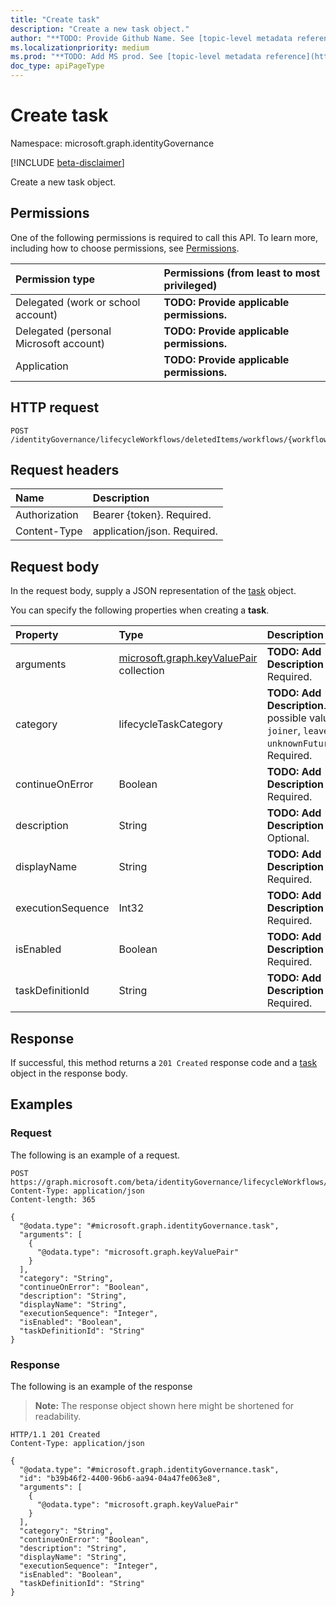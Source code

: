 ```yaml
---
title: "Create task"
description: "Create a new task object."
author: "**TODO: Provide Github Name. See [topic-level metadata reference](https://aka.ms/msgo?pagePath=API/Document/Guidelines/Metadata)**"
ms.localizationpriority: medium
ms.prod: "**TODO: Add MS prod. See [topic-level metadata reference](https://aka.ms/msgo?pagePath=API/Document/Guidelines/Metadata)**"
doc_type: apiPageType
---
```


# Create task
Namespace: microsoft.graph.identityGovernance

[!INCLUDE [beta-disclaimer](../../includes/beta-disclaimer.md)]

Create a new task object.

## Permissions
One of the following permissions is required to call this API. To learn more, including how to choose permissions, see [Permissions](/graph/permissions-reference).

|Permission type|Permissions (from least to most privileged)|
|:---|:---|
|Delegated (work or school account)|**TODO: Provide applicable permissions.**|
|Delegated (personal Microsoft account)|**TODO: Provide applicable permissions.**|
|Application|**TODO: Provide applicable permissions.**|

## HTTP request

<!-- {
  "blockType": "ignored"
}
-->
``` http
POST /identityGovernance/lifecycleWorkflows/deletedItems/workflows/{workflowId}/versions/{workflowVersionId}/tasks
```

## Request headers
|Name|Description|
|:---|:---|
|Authorization|Bearer {token}. Required.|
|Content-Type|application/json. Required.|

## Request body
In the request body, supply a JSON representation of the [task](../resources/identitygovernance-task.md) object.

You can specify the following properties when creating a **task**.

|Property|Type|Description|
|:---|:---|:---|
|arguments|[microsoft.graph.keyValuePair](../resources/intune-keyvaluepair.md) collection|**TODO: Add Description** Required.|
|category|lifecycleTaskCategory|**TODO: Add Description**. The possible values are: `joiner`, `leaver`, `unknownFutureValue`. Required.|
|continueOnError|Boolean|**TODO: Add Description** Required.|
|description|String|**TODO: Add Description** Optional.|
|displayName|String|**TODO: Add Description** Required.|
|executionSequence|Int32|**TODO: Add Description** Required.|
|isEnabled|Boolean|**TODO: Add Description** Required.|
|taskDefinitionId|String|**TODO: Add Description** Required.|



## Response

If successful, this method returns a `201 Created` response code and a [task](../resources/identitygovernance-task.md) object in the response body.

## Examples

### Request
The following is an example of a request.
<!-- {
  "blockType": "request",
  "name": "create_task_from_"
}
-->
``` http
POST https://graph.microsoft.com/beta/identityGovernance/lifecycleWorkflows/deletedItems/workflows/{workflowId}/versions/{workflowVersionId}/tasks
Content-Type: application/json
Content-length: 365

{
  "@odata.type": "#microsoft.graph.identityGovernance.task",
  "arguments": [
    {
      "@odata.type": "microsoft.graph.keyValuePair"
    }
  ],
  "category": "String",
  "continueOnError": "Boolean",
  "description": "String",
  "displayName": "String",
  "executionSequence": "Integer",
  "isEnabled": "Boolean",
  "taskDefinitionId": "String"
}
```


### Response
The following is an example of the response
>**Note:** The response object shown here might be shortened for readability.
<!-- {
  "blockType": "response",
  "truncated": true,
  "@odata.type": "microsoft.graph.identityGovernance.task"
}
-->
``` http
HTTP/1.1 201 Created
Content-Type: application/json

{
  "@odata.type": "#microsoft.graph.identityGovernance.task",
  "id": "b39b46f2-4400-96b6-aa94-04a47fe063e8",
  "arguments": [
    {
      "@odata.type": "microsoft.graph.keyValuePair"
    }
  ],
  "category": "String",
  "continueOnError": "Boolean",
  "description": "String",
  "displayName": "String",
  "executionSequence": "Integer",
  "isEnabled": "Boolean",
  "taskDefinitionId": "String"
}
```

